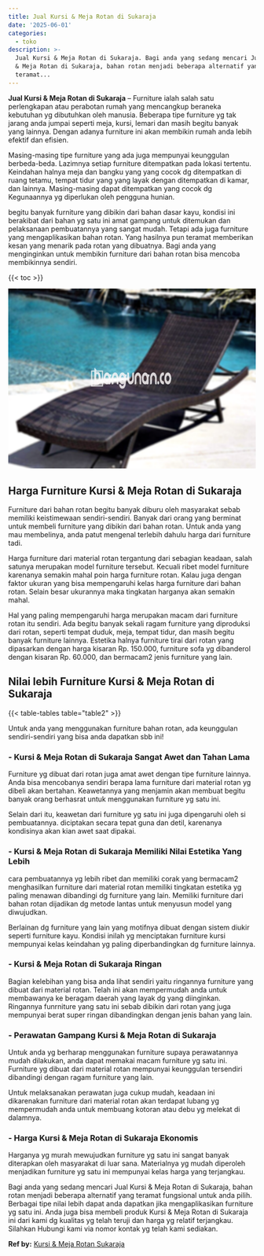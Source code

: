 ```yaml
---
title: Jual Kursi & Meja Rotan di Sukaraja
date: '2025-06-01'
categories:
  - toko
description: >-
  Jual Kursi & Meja Rotan di Sukaraja. Bagi anda yang sedang mencari Jual Kursi
  & Meja Rotan di Sukaraja, bahan rotan menjadi beberapa alternatif yang
  teramat...
---
```


**Jual Kursi & Meja Rotan di Sukaraja** – Furniture ialah salah satu perlengkapan atau perabotan rumah yang mencangkup beraneka kebutuhan yg dibutuhkan oleh manusia. Beberapa tipe furniture yg tak jarang anda jumpai seperti meja, kursi, lemari dan masih begitu banyak yang lainnya. Dengan adanya furniture ini akan membikin rumah anda lebih efektif dan efisien.

Masing-masing tipe furniture yang ada juga mempunyai keunggulan berbeda-beda. Lazimnya setiap furniture ditempatkan pada lokasi tertentu. Keindahan halnya meja dan bangku yang yang cocok dg ditempatkan di ruang tetamu, tempat tidur yang yang layak dengan ditempatkan di kamar, dan lainnya. Masing-masing dapat ditempatkan yang cocok dg Kegunaannya yg diperlukan oleh pengguna hunian.

begitu banyak furniture yang dibikin dari bahan dasar kayu, kondisi ini berakibat dari bahan yg satu ini amat gampang untuk ditemukan dan pelaksanaan pembuatannya yang sangat mudah. Tetapi ada juga furniture yang mengaplikasikan bahan rotan. Yang hasilnya pun teramat memberikan kesan yang menarik pada rotan yang dibuatnya. Bagi anda yang menginginkan untuk membikin furniture dari bahan rotan bisa mencoba membikinnya sendiri.

{{< toc >}}

![Jual Kursi & Meja Rotan di Sukaraja](/images/kursi-meja-rotan-murah39.png)

## Harga Furniture Kursi & Meja Rotan di Sukaraja

Furniture dari bahan rotan begitu banyak diburu oleh masyarakat sebab memiliki keistimewaan sendiri-sendiri. Banyak dari orang yang berminat untuk membeli furniture yang dibikin dari bahan rotan. Untuk anda yang mau membelinya, anda patut mengenal terlebih dahulu harga dari furniture tadi.

Harga furniture dari material rotan tergantung dari sebagian keadaan, salah satunya merupakan model furniture tersebut. Kecuali ribet model furniture karenanya semakin mahal poin harga furniture rotan. Kalau juga dengan faktor ukuran yang bisa mempengaruhi kelas harga furniture dari bahan rotan. Selain besar ukurannya maka tingkatan harganya akan semakin mahal.

Hal yang paling mempengaruhi harga merupakan macam dari furniture rotan itu sendiri. Ada begitu banyak sekali ragam furniture yang diproduksi dari rotan, seperti tempat duduk, meja, tempat tidur, dan masih begitu banyak furniture lainnya. Estetika halnya furniture tirai dari rotan yang dipasarkan dengan harga kisaran Rp. 150.000, furniture sofa yg dibanderol dengan kisaran Rp. 60.000, dan bermacam2 jenis furniture yang lain.

## Nilai lebih Furniture Kursi & Meja Rotan di Sukaraja

{{< table-tables table="table2" >}}

Untuk anda yang menggunakan furniture bahan rotan, ada keunggulan sendiri-sendiri yang bisa anda dapatkan sbb ini!

### \- Kursi & Meja Rotan di Sukaraja Sangat Awet dan Tahan Lama

Furniture yg dibuat dari rotan juga amat awet dengan tipe furniture lainnya. Anda bisa mencobanya sendiri berapa lama furniture dari material rotan yg dibeli akan bertahan. Keawetannya yang menjamin akan membuat begitu banyak orang berhasrat untuk menggunakan furniture yg satu ini.

Selain dari itu, keawetan dari furniture yg satu ini juga dipengaruhi oleh si pembuatannya. diciptakan secara tepat guna dan detil, karenanya kondisinya akan kian awet saat dipakai.

### \- Kursi & Meja Rotan di Sukaraja Memiliki Nilai Estetika Yang Lebih

cara pembuatannya yg lebih ribet dan memiliki corak yang bermacam2 menghasilkan furniture dari material rotan memiliki tingkatan estetika yg paling menawan dibandingi dg furniture yang lain. Memiliki furniture dari bahan rotan dijadikan dg metode lantas untuk menyusun model yang diwujudkan.

Berlainan dg furniture yang lain yang motifnya dibuat dengan sistem diukir seperti furniture kayu. Kondisi inilah yg menciptakan furniture kursi mempunyai kelas keindahan yg paling diperbandingkan dg furniture lainnya.

### \- Kursi & Meja Rotan di Sukaraja Ringan

Bagian kelebihan yang bisa anda lihat sendiri yaitu ringannya furniture yang dibuat dari material rotan. Telah ini akan mempermudah anda untuk membawanya ke beragam daerah yang layak dg yang diinginkan. Ringannya funrniture yang satu ini sebab dibikin dari rotan yang juga mempunyai berat super ringan dibandingkan dengan jenis bahan yang lain.

### \- Perawatan Gampang Kursi & Meja Rotan di Sukaraja

Untuk anda yg berharap menggunakan furniture supaya perawatannya mudah dilakukan, anda dapat memakai macam furniture yg satu ini. Furniture yg dibuat dari material rotan mempunyai keunggulan tersendiri dibandingi dengan ragam furniture yang lain.

Untuk melaksanakan perawatan juga cukup mudah, keadaan ini dikarenakan furniture dari material rotan akan terdapat lubang yg mempermudah anda untuk membuang kotoran atau debu yg melekat di dalamnya.

### \- Harga Kursi & Meja Rotan di Sukaraja Ekonomis

Harganya yg murah mewujudkan furniture yg satu ini sangat banyak diterapkan oleh masyarakat di luar sana. Materialnya yg mudah diperoleh menjadikan furniture yg satu ini mempunyai kelas harga yang terjangkau.

Bagi anda yang sedang mencari Jual Kursi & Meja Rotan di Sukaraja, bahan rotan menjadi beberapa alternatif yang teramat fungsional untuk anda pilih. Berbagai tipe nilai lebih dapat anda dapatkan jika mengaplikasikan furniture yg satu ini. Anda juga bisa membeli produk Kursi & Meja Rotan di Sukaraja ini dari kami dg kualitas yg telah teruji dan harga yg relatif terjangkau. Silahkan Hubungi kami via nomor kontak yg telah kami sediakan.

**Ref by:** [Kursi & Meja Rotan Sukaraja](https://id.wikipedia.org/wiki/Kursi)
